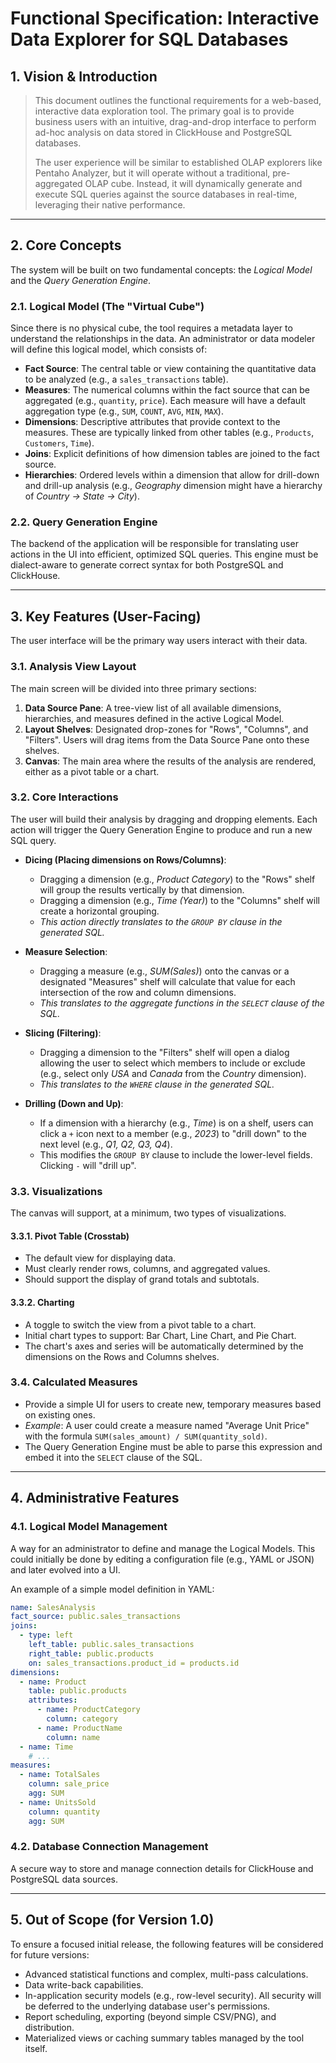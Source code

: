 # Functional Specification: Interactive Data Explorer for SQL Databases

## 1. Vision & Introduction

> This document outlines the functional requirements for a web-based, interactive data exploration tool. The primary goal is to provide business users with an intuitive, drag-and-drop interface to perform ad-hoc analysis on data stored in ClickHouse and PostgreSQL databases.
>
> The user experience will be similar to established OLAP explorers like Pentaho Analyzer, but it will operate without a traditional, pre-aggregated OLAP cube. Instead, it will dynamically generate and execute SQL queries against the source databases in real-time, leveraging their native performance.

---

## 2. Core Concepts

The system will be built on two fundamental concepts: the *Logical Model* and the *Query Generation Engine*.

### 2.1. Logical Model (The "Virtual Cube")

Since there is no physical cube, the tool requires a metadata layer to understand the relationships in the data. An administrator or data modeler will define this logical model, which consists of:

- **Fact Source**: The central table or view containing the quantitative data to be analyzed (e.g., a `sales_transactions` table).
- **Measures**: The numerical columns within the fact source that can be aggregated (e.g., `quantity`, `price`). Each measure will have a default aggregation type (e.g., `SUM`, `COUNT`, `AVG`, `MIN`, `MAX`).
- **Dimensions**: Descriptive attributes that provide context to the measures. These are typically linked from other tables (e.g., `Products`, `Customers`, `Time`).
- **Joins**: Explicit definitions of how dimension tables are joined to the fact source.
- **Hierarchies**: Ordered levels within a dimension that allow for drill-down and drill-up analysis (e.g., *Geography* dimension might have a hierarchy of *Country -> State -> City*).

### 2.2. Query Generation Engine

The backend of the application will be responsible for translating user actions in the UI into efficient, optimized SQL queries. This engine must be dialect-aware to generate correct syntax for both PostgreSQL and ClickHouse.

---

## 3. Key Features (User-Facing)

The user interface will be the primary way users interact with their data.

### 3.1. Analysis View Layout

The main screen will be divided into three primary sections:

1.  **Data Source Pane**: A tree-view list of all available dimensions, hierarchies, and measures defined in the active Logical Model.
2.  **Layout Shelves**: Designated drop-zones for "Rows", "Columns", and "Filters". Users will drag items from the Data Source Pane onto these shelves.
3.  **Canvas**: The main area where the results of the analysis are rendered, either as a pivot table or a chart.

### 3.2. Core Interactions

The user will build their analysis by dragging and dropping elements. Each action will trigger the Query Generation Engine to produce and run a new SQL query.

- **Dicing (Placing dimensions on Rows/Columns)**:
    - Dragging a dimension (e.g., *Product Category*) to the "Rows" shelf will group the results vertically by that dimension.
    - Dragging a dimension (e.g., *Time (Year)*) to the "Columns" shelf will create a horizontal grouping.
    - *This action directly translates to the `GROUP BY` clause in the generated SQL.*

- **Measure Selection**:
    - Dragging a measure (e.g., *SUM(Sales)*) onto the canvas or a designated "Measures" shelf will calculate that value for each intersection of the row and column dimensions.
    - *This translates to the aggregate functions in the `SELECT` clause of the SQL.*

- **Slicing (Filtering)**:
    - Dragging a dimension to the "Filters" shelf will open a dialog allowing the user to select which members to include or exclude (e.g., select only *USA* and *Canada* from the *Country* dimension).
    - *This translates to the `WHERE` clause in the generated SQL.*

- **Drilling (Down and Up)**:
    - If a dimension with a hierarchy (e.g., *Time*) is on a shelf, users can click a `+` icon next to a member (e.g., *2023*) to "drill down" to the next level (e.g., *Q1, Q2, Q3, Q4*).
    - This modifies the `GROUP BY` clause to include the lower-level fields. Clicking `-` will "drill up".

### 3.3. Visualizations

The canvas will support, at a minimum, two types of visualizations.

#### 3.3.1. Pivot Table (Crosstab)

- The default view for displaying data.
- Must clearly render rows, columns, and aggregated values.
- Should support the display of grand totals and subtotals.

#### 3.3.2. Charting

- A toggle to switch the view from a pivot table to a chart.
- Initial chart types to support: Bar Chart, Line Chart, and Pie Chart.
- The chart's axes and series will be automatically determined by the dimensions on the Rows and Columns shelves.

### 3.4. Calculated Measures

- Provide a simple UI for users to create new, temporary measures based on existing ones.
- *Example*: A user could create a measure named "Average Unit Price" with the formula `SUM(sales_amount) / SUM(quantity_sold)`.
- The Query Generation Engine must be able to parse this expression and embed it into the `SELECT` clause of the SQL.

---

## 4. Administrative Features

### 4.1. Logical Model Management

A way for an administrator to define and manage the Logical Models. This could initially be done by editing a configuration file (e.g., YAML or JSON) and later evolved into a UI.

An example of a simple model definition in YAML:

```yaml
name: SalesAnalysis
fact_source: public.sales_transactions
joins:
  - type: left
    left_table: public.sales_transactions
    right_table: public.products
    on: sales_transactions.product_id = products.id
dimensions:
  - name: Product
    table: public.products
    attributes:
      - name: ProductCategory
        column: category
      - name: ProductName
        column: name
  - name: Time
    # ...
measures:
  - name: TotalSales
    column: sale_price
    agg: SUM
  - name: UnitsSold
    column: quantity
    agg: SUM
```

### 4.2. Database Connection Management

A secure way to store and manage connection details for ClickHouse and PostgreSQL data sources.

---

## 5. Out of Scope (for Version 1.0)

To ensure a focused initial release, the following features will be considered for future versions:

- Advanced statistical functions and complex, multi-pass calculations.
- Data write-back capabilities.
- In-application security models (e.g., row-level security). All security will be deferred to the underlying database user's permissions.
- Report scheduling, exporting (beyond simple CSV/PNG), and distribution.
- Materialized views or caching summary tables managed by the tool itself.
